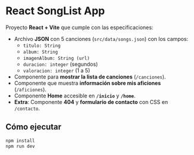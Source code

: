 # React SongList App

Proyecto **React + Vite** que cumple con las especificaciones:

- Archivo **JSON** con 5 canciones (`src/data/songs.json`) con los campos:
  - `titulo: String`
  - `album: String`
  - `imagenAlbum: String (url)`
  - `duracion: integer` (segundos)
  - `valoracion: integer` (1 a 5)
- Componente para **mostrar la lista de canciones** (`/canciones`).
- Componente que muestra **información sobre mis aficiones** (`/aficiones`).
- Componente **Home** accesible en **`/inicio`** y **`/home`**.
- **Extra**: Componente **404** y **formulario de contacto** con CSS en `/contacto`.

## Cómo ejecutar

```bash
npm install
npm run dev
```
